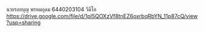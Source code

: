 นายรอยบุญ พรหมอุดม 6440203104
วีดีโอ
https://drive.google.com/file/d/1pl5QOXzVf8tnEZ6oxrbqRbYN_11p87cQ/view?usp=sharing
